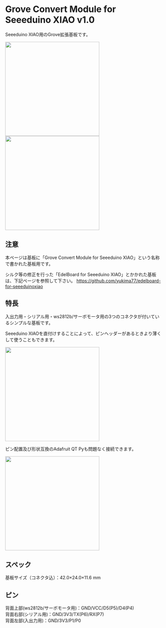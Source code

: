 # Grove Convert Module for Seeeduino XIAO v1.0

Seeeduino XIAO用のGrove拡張基板です。

<img src="https://user-images.githubusercontent.com/10735253/117023089-be258780-ad33-11eb-9104-88a8d66e62dd.png" width="300"> <img src="https://user-images.githubusercontent.com/10735253/117022951-a221e600-ad33-11eb-8875-04d45500fa14.png" width="300">

## 注意

本ページは基板に「Grove Convert Module for Seeeduino XIAO」という名称で書かれた基板用です。

シルク等の修正を行った「EdelBoard for Seeeduino XIAO」とかかれた基板は、下記ページを参照して下さい。
https://github.com/yukima77/edelboard-for-seeeduinoxiao

## 特長
入出力用・シリアル用・ws2812b/サーボモータ用の3つのコネクタが付いているシンプルな基板です。

Seeeduino XIAOを直付けすることによって、ピンヘッダーがあるときより薄くして使うこともできます。

<img src="https://user-images.githubusercontent.com/10735253/117023161-d2698480-ad33-11eb-9665-9aac9233f275.png" width="300">

ピン配置及び形状互換のAdafruit QT Pyも問題なく接続できます。

<img src="https://user-images.githubusercontent.com/10735253/117022996-abab4e00-ad33-11eb-8aaa-155d76172ca0.png" width="300">

## スペック

基板サイズ（コネクタ込）：42.0×24.0×11.6 mm

## ピン

背面上部(ws2812b/サーボモータ用)：GND/VCC/D5(P5)/D4(P4)  
背面右部(シリアル用)：GND/3V3/TX(P6)/RX(P7)  
背面左部(入出力用)：GND/3V3/P1/P0  
